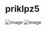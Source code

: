 # priklpz5
![image](https://github.com/dan1ilg/priklpz5/assets/145116101/ace71337-bf83-4b82-a010-2780e3437429)
![image](https://github.com/dan1ilg/priklpz5/assets/145116101/5865e466-560b-474b-ba32-cd271188f33b)
